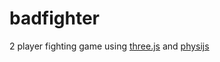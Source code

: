 badfighter
========

2 player fighting game using [three.js](http://threejs.org/) and [physijs](http://chandlerprall.github.io/Physijs/)
